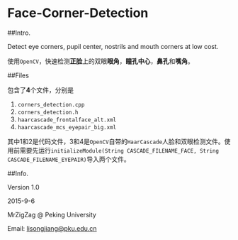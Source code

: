 # Face-Corner-Detection

##Intro.

Detect eye corners, pupil center, nostrils and mouth corners at low cost.

使用`OpenCV`，快速检测**正脸**上的双眼**眼角**，**瞳孔中心**，**鼻孔**和**嘴角**。

##Files

包含了**4**个文件，分别是

1. `corners_detection.cpp` 
2. `corners_detection.h`
3. `haarcascade_frontalface_alt.xml`
4. `haarcascade_mcs_eyepair_big.xml`

其中1和2是代码文件，3和4是`OpenCV`自带的`HaarCascade`人脸和双眼检测文件。使用前需要先运行`initializeModule(String CASCADE_FILENAME_FACE, String CASCADE_FILENAME_EYEPAIR)`导入两个文件。

##Info.

Version 1.0

2015-9-6

MrZigZag @ Peking University

Email: lisongjiang@pku.edu.cn

